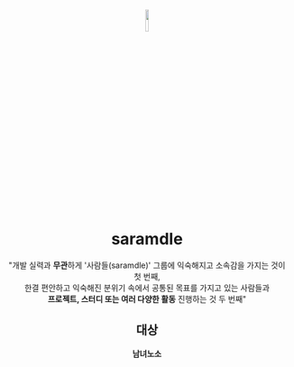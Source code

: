# <div align="center"> <img width="10%" src="https://user-images.githubusercontent.com/102597172/221416026-b4119c1f-a2cb-4001-b9d5-f45ca6167b16.png"></div> <div align="center"> saramdle </div>

<div align="center"> "개발 실력과 <strong>무관</strong>하게 '사람들(saramdle)' 그룹에 익숙해지고 소속감을 가지는 것이 첫 번째,<br> 한결 편안하고 익숙해진 분위기 속에서 공통된 목표를 가지고 있는 사람들과 <br>
<strong>프로젝트, 스터디 또는 여러 다양한 활동</strong> 진행하는 것 두 번째"</div>

## <div align="center"> 대상 </div>
<div align="center"> <strong>남녀노소</strong></div>



